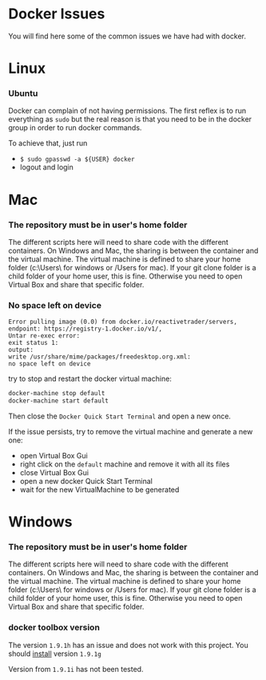 # Docker Issues

You will find here some of the common issues we have had with docker.

# Linux

### Ubuntu

Docker can complain of not having permissions. The first reflex is to run everything as `sudo` but the real reason is that you need to be in the docker group in order to run docker commands.

To achieve that, just run

- `$ sudo gpasswd -a ${USER} docker`
- logout and login

# Mac

### The repository must be in user's home folder

The different scripts here will need to share code with the different containers. On Windows and Mac, the sharing is between the container and the virtual machine. The virtual machine is defined to share your home folder (c:\Users\ for windows or /Users for mac). If your git clone folder is a child folder of your home user, this is fine. Otherwise you need to open Virtual Box and share that specific folder.

### No space left on device

```
Error pulling image (0.0) from docker.io/reactivetrader/servers,
endpoint: https://registry-1.docker.io/v1/,
Untar re-exec error:
exit status 1:
output:
write /usr/share/mime/packages/freedesktop.org.xml:
no space left on device
```

try to stop and restart the docker virtual machine:

```bash
docker-machine stop default
docker-machine start default
```

Then close the `Docker Quick Start Terminal` and open a new once.

If the issue persists, try to remove the virtual machine and generate a new one:

- open Virtual Box Gui
- right click on the `default` machine and remove it with all its files
- close Virtual Box Gui
- open a new docker Quick Start Terminal
- wait for the new VirtualMachine to be generated

# Windows

### The repository must be in user's home folder

The different scripts here will need to share code with the different containers. On Windows and Mac, the sharing is between the container and the virtual machine. The virtual machine is defined to share your home folder (c:\Users\ for windows or /Users for mac). If your git clone folder is a child folder of your home user, this is fine. Otherwise you need to open Virtual Box and share that specific folder.

### docker toolbox version

The version `1.9.1h` has an issue and does not work with this project.
You should [install](https://github.com/docker/toolbox/releases) version `1.9.1g`

Version from `1.9.1i` has not been tested.
